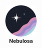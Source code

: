 <h3 align="center">
	<img src="https://github.com/nebulosa-theme/nebulosa/blob/main/assets/logo_circle.png" width="100" alt="Logo"/><br/>
	Nebulosa
</h3>


